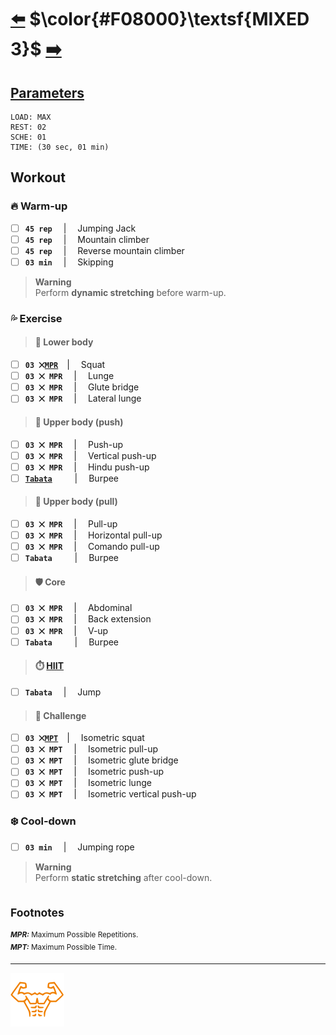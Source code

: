# [:arrow_left:][prev] $\color{#F08000}\textsf{MIXED 3}$ [:arrow_right:][next]

## [Parameters]

```text
LOAD: MAX
REST: 02
SCHE: 01
TIME: (30 sec, 01 min)
```

## Workout

### :fire: Warm-up

+ [ ] **`45 rep`** &emsp;\|&emsp; Jumping Jack
+ [ ] **`45 rep`** &emsp;\|&emsp; Mountain climber
+ [ ] **`45 rep`** &emsp;\|&emsp; Reverse mountain climber
+ [ ] **`03 min`** &emsp;\|&emsp; Skipping

> **Warning**  
> Perform **dynamic stretching** before warm-up\.

### :sweat_drops: Exercise

> #### :leg: Lower body

+ [ ] **`03 ⨉`[`MPR`](#footnotes)**&emsp;\|&emsp; Squat
+ [ ] **`03 ⨉ MPR`** &emsp;\|&emsp; Lunge
+ [ ] **`03 ⨉ MPR`** &emsp;\|&emsp; Glute bridge
+ [ ] **`03 ⨉ MPR`** &emsp;\|&emsp; Lateral lunge

> #### :muscle: Upper body \(push\)

+ [ ] **`03 ⨉ MPR`** &emsp;\|&emsp; Push-up
+ [ ] **`03 ⨉ MPR`** &emsp;\|&emsp; Vertical push-up
+ [ ] **`03 ⨉ MPR`** &emsp;\|&emsp; Hindu push-up
+ [ ] [**`Tabata`**][t] &emsp;&emsp;&nbsp;\|&emsp; Burpee

> #### :muscle: Upper body \(pull\)

+ [ ] **`03 ⨉ MPR`** &emsp;\|&emsp; Pull-up
+ [ ] **`03 ⨉ MPR`** &emsp;\|&emsp; Horizontal pull-up
+ [ ] **`03 ⨉ MPR`** &emsp;\|&emsp; Comando pull-up
+ [ ] **`Tabata`** &emsp;&emsp;&nbsp;\|&emsp; Burpee

> #### :shield: Core

+ [ ] **`03 ⨉ MPR`** &emsp;\|&emsp; Abdominal
+ [ ] **`03 ⨉ MPR`** &emsp;\|&emsp; Back extension
+ [ ] **`03 ⨉ MPR`** &emsp;\|&emsp; V-up
+ [ ] **`Tabata`** &emsp;&emsp;&nbsp;\|&emsp; Burpee

> #### :stopwatch: [HIIT][h]

+ [ ] **`Tabata`** &emsp;\|&emsp; Jump

> #### :triangular_flag_on_post: Challenge

+ [ ] **`03 ⨉`[`MPT`](#footnotes)**&emsp;\|&emsp; Isometric squat
+ [ ] **`03 ⨉ MPT`** &emsp;\|&emsp; Isometric pull-up
+ [ ] **`03 ⨉ MPT`** &emsp;\|&emsp; Isometric glute bridge
+ [ ] **`03 ⨉ MPT`** &emsp;\|&emsp; Isometric push-up
+ [ ] **`03 ⨉ MPT`** &emsp;\|&emsp; Isometric lunge
+ [ ] **`03 ⨉ MPT`** &emsp;\|&emsp; Isometric vertical push-up

### :snowflake: Cool-down

+ [ ] **`03 min`** &emsp;\|&emsp; Jumping rope

> **Warning**  
> Perform **static stretching** after cool-down\.

## <sub>Footnotes</sub>

<sup>_**MPR\:**_ Maximum Possible Repetitions.<br></sup>
<sup>_**MPT\:**_ Maximum Possible Time.<br></sup>

---

[![abs](../icons/six_pack_little.svg)](../training-1.md "Training 1")

<!-- predefined -->
[next]: mixed-4.md "Mixed 4 module"
[prev]: mixed-2.md "Mixed 2 module"

<!-- glossary -->
[h]: ../../glossary.md#h "H"
[t]: ../../glossary.md#t "T"

<!-- named -->
[parameters]: ../training-1.md#parameters "Parameters"
